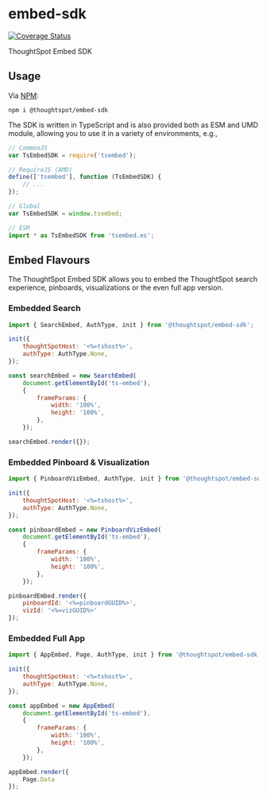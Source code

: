 # embed-sdk

[![Coverage Status](https://coveralls.io/repos/github/ts-blink/embed-sdk/badge.svg?branch=main)](https://coveralls.io/github/ts-blink/embed-sdk?branch=main)

ThoughtSpot Embed SDK

## Usage

Via [NPM](https://www.npmjs.com/package/@thoughtspot/embed-sdk):

```
npm i @thoughtspot/embed-sdk
```

The SDK is written in TypeScript and is also provided both as ESM and UMD module,
allowing you to use it in a variety of environments, e.g.,

```js
// CommonJS
var TsEmbedSDK = require('tsembed');

// RequireJS (AMD)
define(['tsembed'], function (TsEmbedSDK) {
    // ...
});

// Global
var TsEmbedSDK = window.tsembed;

// ESM
import * as TsEmbedSDK from 'tsembed.es';
```

## Embed Flavours

The ThoughtSpot Embed SDK allows you to embed the ThoughtSpot search experience,
pinboards, visualizations or the even full app version.

### Embedded Search

```js
import { SearchEmbed, AuthType, init } from '@thoughtspot/embed-sdk';

init({
    thoughtSpotHost: '<%=tshost%>',
    authType: AuthType.None,
});

const searchEmbed = new SearchEmbed(
    document.getElementById('ts-embed'),
    {
        frameParams: {
            width: '100%',
            height: '100%',
        },
    });

searchEmbed.render({});
```

### Embedded Pinboard & Visualization

```js
import { PinboardVizEmbed, AuthType, init } from '@thoughtspot/embed-sdk';

init({
    thoughtSpotHost: '<%=tshost%>',
    authType: AuthType.None,
});

const pinboardEmbed = new PinboardVizEmbed(
    document.getElementById('ts-embed'),
    {
        frameParams: {
            width: '100%',
            height: '100%',
        },
    });

pinboardEmbed.render({
    pinboardId: '<%=pinboardGUID%>',
    vizId: '<%=vizGUID%>'
});
```

### Embedded Full App

```js
import { AppEmbed, Page, AuthType, init } from '@thoughtspot/embed-sdk';

init({
    thoughtSpotHost: '<%=tshost%>',
    authType: AuthType.None,
});

const appEmbed = new AppEmbed(
    document.getElementById('ts-embed'),
    {
        frameParams: {
            width: '100%',
            height: '100%',
        },
    });

appEmbed.render({
    Page.Data
});
```
